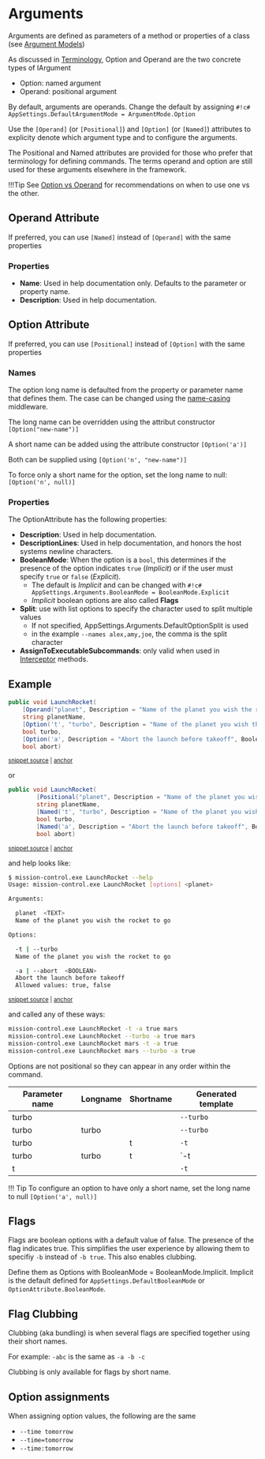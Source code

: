 # Arguments

Arguments are defined as parameters of a method or properties of a class (see [Argument Models](argument-models.md))

As discussed in [Terminology](../argument-terminology.md), Option and Operand are the two concrete types of IArgument

* Option: named argument
* Operand: positional argument

By default, arguments are operands. Change the default by assigning `#!c# AppSettings.DefaultArgumentMode = ArgumentMode.Option`

Use the `[Operand]` (or `[Positional]`) and `[Option]` (or `[Named]`) attributes to explicity denote which argument type and to configure the arguments.

The Positional and Named attributes are provided for those who prefer that terminology for defining commands. The terms operand and option are still used for these arguments elsewhere in the framework.

!!!Tip
    See [Option vs Operand](option-or-operand.md) for recommendations on when to use one vs the other.

## Operand Attribute

If preferred, you can use `[Named]` instead of `[Operand]` with the same properties

### Properties

* __Name__: Used in help documentation only. Defaults to the parameter or property name.
* __Description__: Used in help documentation.

## Option Attribute

If preferred, you can use `[Positional]` instead of `[Option]` with the same properties

### Names
The option long name is defaulted from the property or parameter name that defines them. 
The case can be changed using the [name-casing](../OtherFeatures/name-casing.md) middleware.

The long name can be overridden using the attribut constructor `[Option("new-name")]`

A short name can be added using the attribute constructor `[Option('a')]`

Both can be supplied using `[Option('n', "new-name")]`

To force only a short name for the option, set the long name to null: `[Option('n', null)]`

### Properties
The OptionAttribute has the following properties:

* __Description__: Used in help documentation.
* __DescriptionLines__: Used in help documentation, and honors the host systems newline characters.
* __BooleanMode__: When the option is a `bool`, this determines if the presence of the option 
  indicates `true` (_Implicit_) or if the user must specify `true` or `false` (_Explicit_). 
    * The default is _Implicit_ and can be changed with `#!c# AppSettings.Arguments.BooleanMode = BooleanMode.Explicit`
    * _Implicit_ boolean options are also called __Flags__
* __Split__: use with list options to specify the character used to split multiple values
    * If not specified, AppSettings.Arguments.DefaultOptionSplit is used
    * in the example `--names alex,amy,joe`, the comma is the split character
* __AssignToExecutableSubcommands__: only valid when used in [Interceptor](../Extensibility/interceptors.md) methods.

## Example

<!-- snippet: arguments_attributes -->
<a id='snippet-arguments_attributes'></a>
```c#
public void LaunchRocket(
    [Operand("planet", Description = "Name of the planet you wish the rocket to go")]
    string planetName,
    [Option('t', "turbo", Description = "Name of the planet you wish the rocket to go")]
    bool turbo,
    [Option('a', Description = "Abort the launch before takeoff", BooleanMode = BooleanMode.Explicit)]
    bool abort)
```
<sup><a href='https://github.com/bilal-fazlani/commanddotnet/blob/master/CommandDotNet.DocExamples/Arguments/Arguments/Arguments_Attributes.cs#L10-L18' title='Snippet source file'>snippet source</a> | <a href='#snippet-arguments_attributes' title='Start of snippet'>anchor</a></sup>
<!-- endSnippet -->

or

<!-- snippet: arguments_attributes_alt -->
<a id='snippet-arguments_attributes_alt'></a>
```c#
public void LaunchRocket(
        [Positional("planet", Description = "Name of the planet you wish the rocket to go")]
        string planetName,
        [Named('t', "turbo", Description = "Name of the planet you wish the rocket to go")]
        bool turbo,
        [Named('a', Description = "Abort the launch before takeoff", BooleanMode = BooleanMode.Explicit)]
        bool abort)
```
<sup><a href='https://github.com/bilal-fazlani/commanddotnet/blob/master/CommandDotNet.DocExamples/Arguments/Arguments/Arguments_Attributes.cs#L23-L31' title='Snippet source file'>snippet source</a> | <a href='#snippet-arguments_attributes_alt' title='Start of snippet'>anchor</a></sup>
<!-- endSnippet -->

and help looks like:

<!-- snippet: arguments_attributes_help -->
<a id='snippet-arguments_attributes_help'></a>
```bash
$ mission-control.exe LaunchRocket --help
Usage: mission-control.exe LaunchRocket [options] <planet>

Arguments:

  planet  <TEXT>
  Name of the planet you wish the rocket to go

Options:

  -t | --turbo
  Name of the planet you wish the rocket to go

  -a | --abort  <BOOLEAN>
  Abort the launch before takeoff
  Allowed values: true, false
```
<sup><a href='https://github.com/bilal-fazlani/commanddotnet/blob/master/CommandDotNet.DocExamples/BashSnippets/arguments_attributes_help.bash#L1-L18' title='Snippet source file'>snippet source</a> | <a href='#snippet-arguments_attributes_help' title='Start of snippet'>anchor</a></sup>
<!-- endSnippet -->

and called any of these ways:

```bash
mission-control.exe LaunchRocket -t -a true mars
mission-control.exe LaunchRocket --turbo -a true mars
mission-control.exe LaunchRocket mars -t -a true
mission-control.exe LaunchRocket mars --turbo -a true
```

Options are not positional so they can appear in any order within the command.

| Parameter name | Longname | Shortname | Generated template
| --- | --- | --- | --- |
| turbo |  |  | `--turbo` |
| turbo | turbo |  | `--turbo` |
| turbo |  | t | `-t` |
| turbo | turbo | t | `-t | --turbo` |
| t |  |  | `-t` |

!!! Tip
    To configure an option to have only a short name, set the long name to null `[Option('a', null)]`

## Flags

Flags are boolean options with a default value of false. The presence of the flag indicates true. This simplifies the user experience by allowing them to specifiy `-b` instead of `-b true`.  This also enables clubbing.

Define them as Options with BooleanMode = BooleanMode.Implicit. Implicit is the default defined for `AppSettings.DefaultBooleanMode` or `OptionAttribute.BooleanMode`.

## Flag Clubbing

Clubbing (aka bundling) is when several flags are specified together using their short names. 

For example: `-abc` is the same as `-a -b -c`

Clubbing is only available for flags by short name.

## Option assignments

When assigning option values, the following are the same

* `--time tomorrow`
* `--time=tomorrow`
* `--time:tomorrow`
